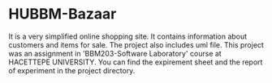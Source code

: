 # HUBBM-Bazaar
It is a very simplified online shopping site. It contains information about customers and items for sale. The project also includes uml file.
This project was an assignment in 'BBM203-Software Laboratory' course at HACETTEPE UNIVERSITY. You can find the expirement sheet and the report of experiment in the project directory.
